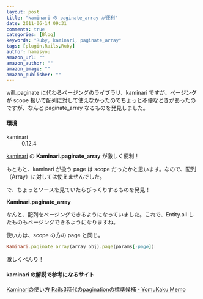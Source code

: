 ```yaml
---
layout: post
title: "kaminari の paginate_array が便利"
date: 2011-06-14 09:31
comments: true
categories: [Blog]
keywords: "Ruby, kaminari, paginate_array"
tags: [plugin,Rails,Ruby]
author: hamasyou
amazon_url: ""
amazon_author: ""
amazon_image: ""
amazon_publisher: ""
---
```


will_paginate に代わるページングのライブラリ、kaminari ですが、ページングが scope 扱いで配列に対して使えなかったのでちょっと不便なときがあったのですが、なんと paginate_array なるものを発見しました。

<section>

<h4>環境</h4>

<dl><dt>kaminari</dt><dd>0.12.4</dd></dl>

</section>


<!-- more -->

<a href="http://rubygems.org/gems/kaminari" rel="external nofollow">kaminari</a> の <strong>Kaminari.paginate_array</strong> が激しく便利！

もともと、kaminari が扱う page は scope だったかと思います。なので、配列（Array）に対しては使えませんでした。

で、ちょっとソースを見ていたらびっくりするものを発見！

<strong>Kaminari.paginate_array</strong>

なんと、配列をページングできるようになっていました。これで、Entity.all したものもページングできるようになりますね。

使い方は、scope の方の page と同じ。

```ruby
Kaminari.paginate_array(array_obj).page(params[:page])
```

激しくべんり！

<section>

<h4>kaminari の解説で参考になるサイト</h4>

<a href="http://memo.yomukaku.net/entries/238" rel="external nofollow">Kaminariの使い方 Rails3時代のpaginationの標準候補 - YomuKaku Memo</a>

</section>




